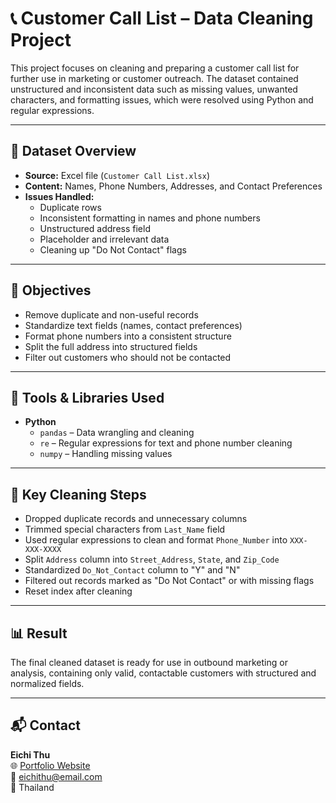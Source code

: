 # 📞 Customer Call List – Data Cleaning Project

This project focuses on cleaning and preparing a customer call list for further use in marketing or customer outreach. The dataset contained unstructured and inconsistent data such as missing values, unwanted characters, and formatting issues, which were resolved using Python and regular expressions.

---

## 📁 Dataset Overview

- **Source:** Excel file (`Customer Call List.xlsx`)
- **Content:** Names, Phone Numbers, Addresses, and Contact Preferences
- **Issues Handled:**  
  - Duplicate rows  
  - Inconsistent formatting in names and phone numbers  
  - Unstructured address field  
  - Placeholder and irrelevant data  
  - Cleaning up "Do Not Contact" flags

---

## 🎯 Objectives

- Remove duplicate and non-useful records
- Standardize text fields (names, contact preferences)
- Format phone numbers into a consistent structure
- Split the full address into structured fields
- Filter out customers who should not be contacted

---

## 🧰 Tools & Libraries Used

- **Python**
  - `pandas` – Data wrangling and cleaning
  - `re` – Regular expressions for text and phone number cleaning
  - `numpy` – Handling missing values

---

## 🔧 Key Cleaning Steps

- Dropped duplicate records and unnecessary columns
- Trimmed special characters from `Last_Name` field
- Used regular expressions to clean and format `Phone_Number` into `XXX-XXX-XXXX`
- Split `Address` column into `Street_Address`, `State`, and `Zip_Code`
- Standardized `Do_Not_Contact` column to "Y" and "N"
- Filtered out records marked as "Do Not Contact" or with missing flags
- Reset index after cleaning

---

## 📊 Result

The final cleaned dataset is ready for use in outbound marketing or analysis, containing only valid, contactable customers with structured and normalized fields.

---

## 📬 Contact

**Eichi Thu**  
🌐 [Portfolio Website](https://eichitportfolio.framer.website)  
📧 eichithu@email.com  
📍 Thailand  
